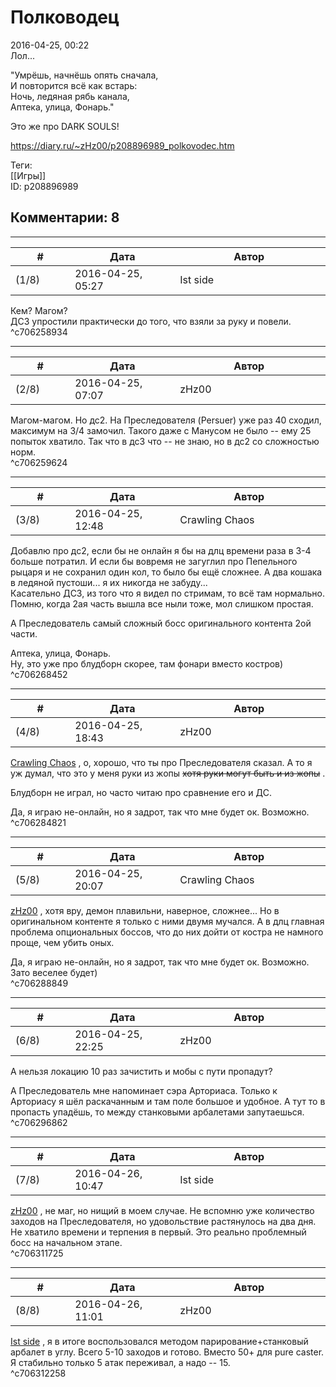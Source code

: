 Полководец
==========

  
2016-04-25, 00:22  
 Лол...   
   
 "Умрёшь, начнёшь опять сначала,   
 И повторится всё как встарь:   
 Ночь, ледяная рябь канала,   
 Аптека, улица, Фонарь."   
   
 Это же про DARK SOULS!   
  
<https://diary.ru/~zHz00/p208896989_polkovodec.htm>  
  
Теги:  
[[Игры]]  
ID: p208896989  


Комментарии: 8
--------------

  


---



|         #         |              Дата              |                     Автор                     |           ID           |
| --- | --- | --- | --- |
| (1/8) | 2016-04-25, 05:27 | Ist side | c706258934 |

  
 Кем? Магом?   
 ДС3 упростили практически до того, что взяли за руку и повели.   
 ^c706258934

---



|         #         |              Дата              |                     Автор                     |           ID           |
| --- | --- | --- | --- |
| (2/8) | 2016-04-25, 07:07 | zHz00 | c706259624 |

  
 Магом-магом. Но дс2. На Преследователя (Persuer) уже раз 40 сходил, максимум на 3/4 замочил. Такого даже с Манусом не было -- ему 25 попыток хватило. Так что в дс3 что -- не знаю, но в дс2 со сложностью норм.   
 ^c706259624

---



|         #         |              Дата              |                     Автор                     |           ID           |
| --- | --- | --- | --- |
| (3/8) | 2016-04-25, 12:48 | Crawling Chaos | c706268452 |

  
 Добавлю про дс2, если бы не онлайн я бы на длц времени раза в 3-4 больше потратил. И если бы вовремя не загуглил про Пепельного рыцаря и не сохранил один кол, то было бы ещё сложнее. А два кошака в ледяной пустоши... я их никогда не забуду...   
 Касательно ДС3, из того что я видел по стримам, то всё там нормально. Помню, когда 2ая часть вышла все ныли тоже, мол слишком простая.   
   
 А Преследователь самый сложный босс оригинального контента 2ой части.   
   
  Аптека, улица, Фонарь.    
 Ну, это уже про блудборн скорее, там фонари вместо костров)   
 ^c706268452

---



|         #         |              Дата              |                     Автор                     |           ID           |
| --- | --- | --- | --- |
| (4/8) | 2016-04-25, 18:43 | zHz00 | c706284821 |

  
  [Crawling Chaos](http://degozaru.diary.ru "de gozaru")  , о, хорошо, что ты про Преследователя сказал. А то я уж думал, что это у меня руки из жопы  ~~хотя руки могут быть и из жопы~~  .   
   
 Блудборн не играл, но часто читаю про сравнение его и ДС.   
   
 Да, я играю не-онлайн, но я задрот, так что мне будет ок. Возможно.   
 ^c706284821

---



|         #         |              Дата              |                     Автор                     |           ID           |
| --- | --- | --- | --- |
| (5/8) | 2016-04-25, 20:07 | Crawling Chaos | c706288849 |

  
  [zHz00](https://zHz00.diary.ru "Untitled")  , хотя вру, демон плавильни, наверное, сложнее... Но в оригинальном контенте я только с ними двумя мучался. А в длц главная проблема опциональных боссов, что до них дойти от костра не намного проще, чем убить оных.   
   
  Да, я играю не-онлайн, но я задрот, так что мне будет ок. Возможно.    
 Зато веселее будет)   
 ^c706288849

---



|         #         |              Дата              |                     Автор                     |           ID           |
| --- | --- | --- | --- |
| (6/8) | 2016-04-25, 22:25 | zHz00 | c706296862 |

  
 А нельзя локацию 10 раз зачистить и мобы с пути пропадут?   
   
 А Преследователь мне напоминает сэра Арториаса. Только к Арториасу я шёл раскачанным и там поле большое и удобное. А тут то в пропасть упадёшь, то между станковыми арбалетами запутаешься.   
 ^c706296862

---



|         #         |              Дата              |                     Автор                     |           ID           |
| --- | --- | --- | --- |
| (7/8) | 2016-04-26, 10:47 | Ist side | c706311725 |

  
  [zHz00](https://zHz00.diary.ru "Untitled")  , не маг, но нищий в моем случае. Не вспомню уже количество заходов на Преследователя, но удовольствие растянулось на два дня. Не хватило времени и терпения в первый. Это реально проблемный босс на начальном этапе.   
 ^c706311725

---



|         #         |              Дата              |                     Автор                     |           ID           |
| --- | --- | --- | --- |
| (8/8) | 2016-04-26, 11:01 | zHz00 | c706312258 |

  
  [Ist side](http://ist-side.diary.ru "Pumpkin Hill")  , я в итоге воспользовался методом парирование+станковый арбалет в углу. Всего 5-10 заходов и готово. Вместо 50+ для pure caster. Я стабильно только 5 атак переживал, а надо -- 15.   
 ^c706312258